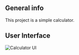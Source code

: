 ## General info
This project is a simple calculator.

## User Interface 
![Calculator UI](https://user-images.githubusercontent.com/48919716/114433184-cde0fe80-9bc1-11eb-9e5f-c6b38bb30337.png)

